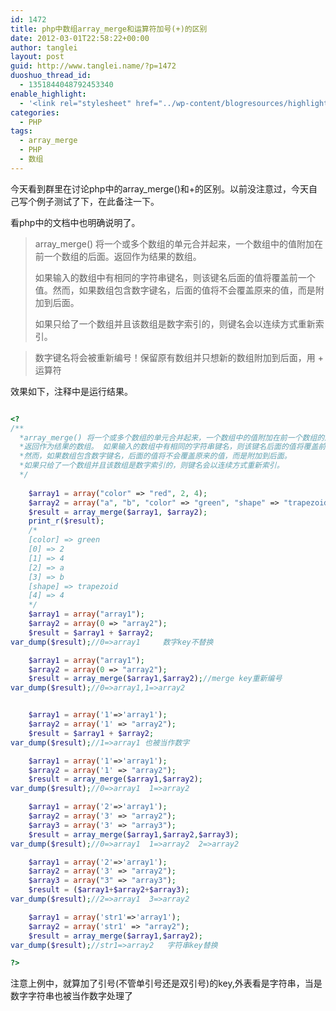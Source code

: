 ```yaml
---
id: 1472
title: php中数组array_merge和运算符加号(+)的区别
date: 2012-03-01T22:58:22+00:00
author: tanglei
layout: post
guid: http://www.tanglei.name/?p=1472
duoshuo_thread_id:
  - 1351844048792453340
enable_highlight:
  - '<link rel="stylesheet" href="../wp-content/blogresources/highlightconfig/highlight.default.min.css"><script src="../wp-content/blogresources/highlightconfig/jquery-2.1.4.min.js"></script><script src="../wp-content/blogresources/highlightconfig/enable_highlight.js"></script>'
categories:
  - PHP
tags:
  - array_merge
  - PHP
  - 数组
---
```

今天看到群里在讨论php中的array_merge()和+的区别。以前没注意过，今天自己写个例子测试了下，在此备注一下。
  
看php中的文档中也明确说明了。

> array_merge() 将一个或多个数组的单元合并起来，一个数组中的值附加在前一个数组的后面。返回作为结果的数组。 
> 
> 如果输入的数组中有相同的字符串键名，则该键名后面的值将覆盖前一个值。然而，如果数组包含数字键名，后面的值将不会覆盖原来的值，而是附加到后面。 
> 
> 如果只给了一个数组并且该数组是数字索引的，则键名会以连续方式重新索引。
  
> 数字键名将会被重新编号！保留原有数组并只想新的数组附加到后面，用 + 运算符 

效果如下，注释中是运行结果。

```php

<?
/**
  *array_merge() 将一个或多个数组的单元合并起来，一个数组中的值附加在前一个数组的后面。
  *返回作为结果的数组。 如果输入的数组中有相同的字符串键名，则该键名后面的值将覆盖前一个值。
  *然而，如果数组包含数字键名，后面的值将不会覆盖原来的值，而是附加到后面。 
  *如果只给了一个数组并且该数组是数字索引的，则键名会以连续方式重新索引。
  */
	
	$array1 = array("color" => "red", 2, 4);
	$array2 = array("a", "b", "color" => "green", "shape" => "trapezoid", 4);
	$result = array_merge($array1, $array2);
	print_r($result);
	/*
	[color] => green
	[0] => 2
	[1] => 4
	[2] => a
	[3] => b
	[shape] => trapezoid
	[4] => 4
	*/
	$array1 = array("array1");
	$array2 = array(0 => "array2");
	$result = $array1 + $array2;
var_dump($result);//0=>array1     数字key不替换

	$array1 = array("array1");
	$array2 = array(0 => "array2");
	$result = array_merge($array1,$array2);//merge key重新编号
var_dump($result);//0=>array1,1=>array2


	$array1 = array('1'=>'array1');
	$array2 = array('1' => "array2");
	$result = $array1 + $array2;
var_dump($result);//1=>array1 也被当作数字

	$array1 = array('1'=>'array1');
	$array2 = array('1' => "array2");
	$result = array_merge($array1,$array2);
var_dump($result);//0=>array1  1=>array2

	$array1 = array('2'=>'array1');
	$array2 = array('3' => "array2");
	$array3 = array('3' => "array3");
	$result = array_merge($array1,$array2,$array3);
var_dump($result);//0=>array1  1=>array2  2=>array2

	$array1 = array('2'=>'array1');
	$array2 = array('3' => "array2");
	$array3 = array("3" => "array3");
	$result = ($array1+$array2+$array3);
var_dump($result);//2=>array1  3=>array2

	$array1 = array('str1'=>'array1');
	$array2 = array('str1' => "array2");
	$result = array_merge($array1,$array2);
var_dump($result);//str1=>array2   字符串key替换

?>
```

注意上例中，就算加了引号(不管单引号还是双引号)的key,外表看是字符串，当是数字字符串也被当作数字处理了

